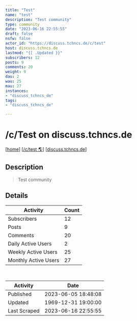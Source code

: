 ```yaml
---
title: "Test" 
name: "test"
description: "Test community"
type: community
date: "2023-06-16 22:55:55"
draft: false
nsfw: false
actor_id: "https://discuss.tchncs.de/c/test"
host: discuss.tchncs.de
lastmod: "{[ .Updated }}"
subscribers: 12
posts: 9
comments: 20
weight: 9
dau: 2
wau: 25
mau: 27
instances:
- "discuss_tchncs_de"
tags: 
- "discuss_tchncs_de"

---
```


# /c/Test on discuss.tchncs.de

[[home](/)]
[[/c/test 🌎](https://discuss.tchncs.de/c/test)]
[[discuss.tchncs.de](/instances/discuss_tchncs_de)]


## Description 

<blockquote class="description">
Test community
</blockquote>


## Details

| Activity | Count  |
|----------------------|---|
| Subscribers          | 12 |
| Posts                | 9  |
| Comments             | 20  |
| Daily Active Users   | 2  |
| Weekly Active Users  | 25  |
| Monthly Active Users | 27  |

<br>

| Activity | Date |
|----------------------|---|
| Published            | 2023-06-05 18:48:08 |
| Updated              | 1969-12-31 19:00:00 |
| Last Scraped         | 2023-06-16 22:55:55 |
